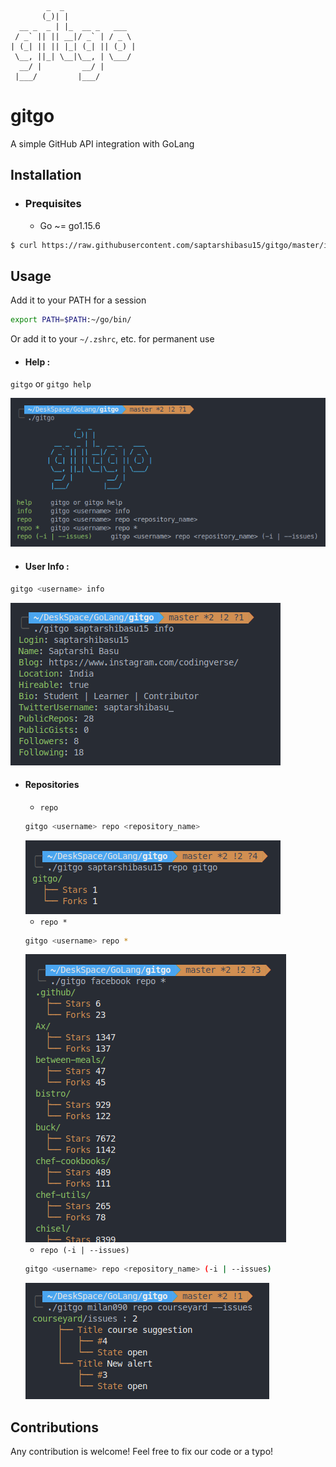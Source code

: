 ```
        _  _
       (_)| |
  __ _  _ | |_  __ _   ___
 / _` || || __|/ _` | / _ \
| (_| || || |_| (_| || (_) |
 \__, ||_| \__|\__, | \___/
  __/ |         __/ |
 |___/         |___/
```

# gitgo

A simple GitHub API integration with GoLang

## Installation

- ### Prequisites

  - Go ~= go1.15.6

```sh
$ curl https://raw.githubusercontent.com/saptarshibasu15/gitgo/master/install.sh | sh
```

## Usage

Add it to your PATH for a session

```sh
export PATH=$PATH:~/go/bin/
```

Or add it to your `~/.zshrc`, etc. for permanent use

- #### Help :

`gitgo` or `gitgo help`

<img src="assets/help.png">

- #### User Info :

```sh
gitgo <username> info
```

<img src="assets/userinfo.png">

- #### Repositories

  - `repo`


  ```sh
  gitgo <username> repo <repository_name>
  ```

  <img src="assets/repo.png">

  - `repo *`


  ```sh
  gitgo <username> repo *
  ```

  <img src="assets/repo*.png">

  - `repo (-i | --issues)`
  

  ```sh
  gitgo <username> repo <repository_name> (-i | --issues)
  ```

  <img src="assets/repo_i.png">


## Contributions

Any contribution is welcome! Feel free to fix our code or a typo!
